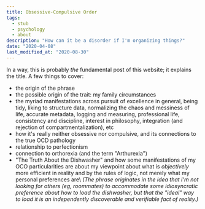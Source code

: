 ```yaml
---
title: Obsessive-Compulsive Order
tags:
  - stub
  - psychology
  - about
description: "How can it be a disorder if I'm organizing things?"
date: "2020-04-08"
last_modified_at: "2020-08-30"
---
```


In a way, this is probably _the_ fundamental post of this website; it explains the title. A few things to cover:

* the origin of the phrase
* the possible origin of the trait: my family circumstances
* the myriad manifestations across pursuit of excellence in general, being tidy, liking to structure data, normalizing the chaos and messiness of life, accurate metadata, logging and measuring, professional life, consistency and discipline, interest in philosophy, integration (and rejection of compartmentalization), etc
* how it's really neither obsessive nor compulsive, and its connections to the true OCD pathology
* relationship to perfectionism
* connection to orthorexia (and the term "Arthurexia")
* "The Truth About the Dishwasher" and how some manifestations of my OCO particularities are about my viewpoint about what is _objectively_ more efficient in reality and by the rules of logic, not merely what my personal preferences are\\
_(The phrase originates in the idea that I'm not looking for others (eg, roommates) to accommodate some idiosyncratic preference about how to load the dishwasher, but that the "ideal" way to load it is an independently discoverable and verifiable fact of reality.)_
